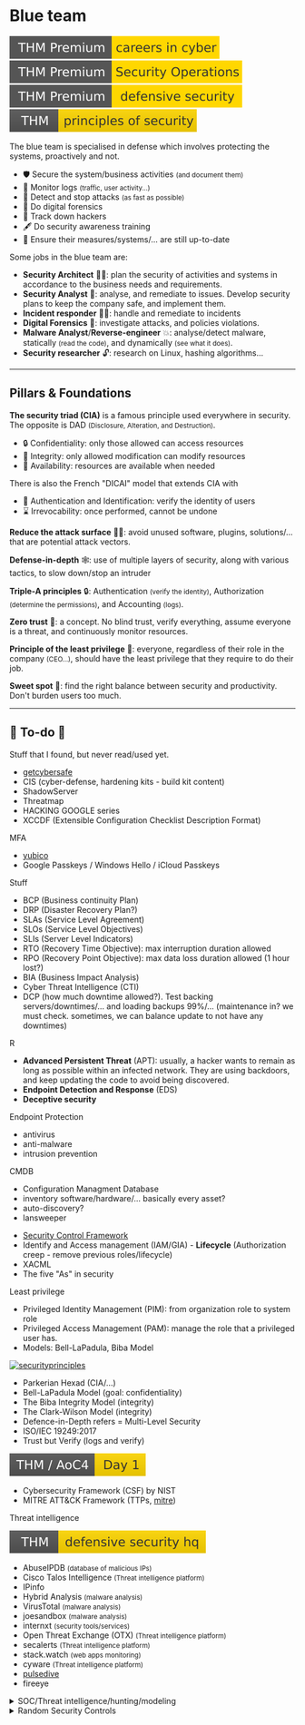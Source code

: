 # Blue team

[![careersincyber](../../_badges/thmp/careersincyber.svg)](https://tryhackme.com/room/careersincyber)
[![securityoperations](../../_badges/thmp/securityoperations.svg)](https://tryhackme.com/room/securityoperations)
[![defensivesecurity](../../_badges/thmp/defensivesecurity.svg)](https://tryhackme.com/room/defensivesecurity)
[![principlesofsecurity](../../_badges/thm/principlesofsecurity.svg)](https://tryhackme.com/room/principlesofsecurity)

<div class="row row-cols-md-2"><div>

The blue team is specialised in defense which involves protecting the systems, proactively and not.

* 🛡️ Secure the system/business activities <small>(and document them)</small>
* 🔎 Monitor logs <small>(traffic, user activity...)</small>
* 👮 Detect and stop attacks <small>(as fast as possible)</small>
* 🚓 Do digital forensics
* 🐬 Track down hackers
* 🖋️ Do security awareness training
* 🔁 Ensure their measures/systems/... are still up-to-date
</div><div>

Some jobs in the blue team are:

* **Security Architect** 👷‍♂️: plan the security of activities and systems in accordance to the business needs and requirements.
* **Security Analyst** 📝: analyse, and remediate to issues. Develop security plans to keep the company safe, and implement them.
* **Incident responder** 🧑‍🚒: handle and remediate to incidents
* **Digital Forensics** 🔎: investigate attacks, and policies violations.
* **Malware Analyst**/**Reverse-engineer** 💥: analyse/detect malware, statically <small>(read the code)</small>, and dynamically <small>(see what it does)</small>.
* **Security researcher** 🔓: research on Linux, hashing algorithms...
</div></div>

<hr class="sep-both">

## Pillars & Foundations

<div class="row row-cols-md-2 mt-3"><div>

**The security triad (CIA)** is a famous principle used everywhere in security. The opposite is DAD <small>(Disclosure, Alteration, and Destruction)</small>.

* 🔒 Confidentiality: only those allowed can access resources
* 🔎 Integrity: only allowed modification can modify resources
* 📂 Availability: resources are available when needed

There is also the French "DICAI" model that extends CIA with

* 🔑 Authentication and Identification: verify the identity of users
* ⌛ Irrevocability: once performed, cannot be undone

**Reduce the attack surface** 🏄‍♂️: avoid unused software, plugins, solutions/... that are potential attack vectors.
</div><div>

**Defense-in-depth** 🕸️: use of multiple layers of security, along with various tactics, to slow down/stop an intruder

**Triple-A principles** 🔒: Authentication <small>(verify the identity)</small>, Authorization <small>(determine the permissions)</small>, and Accounting <small>(logs)</small>.

**Zero trust** 🔎: a concept. No blind trust, verify everything, assume everyone is a threat, and continuously monitor resources.

**Principle of the least privilege** 👮: everyone, regardless of their role in the company <small>(CEO...)</small>, should have the least privilege that they require to do their job.

**Sweet spot** 🍭: find the right balance between security and productivity. Don't burden users too much.
</div></div>

<hr class="sep-both">

## 👻 To-do 👻

Stuff that I found, but never read/used yet.

<div class="row row-cols-md-2"><div>

* [getcybersafe](https://www.getcybersafe.gc.ca/en)
* CIS (cyber-defense, hardening kits - build kit content)
* ShadowServer
* Threatmap
* HACKING GOOGLE series
* XCCDF (Extensible Configuration Checklist Description Format)

MFA

* [yubico](https://www.yubico.com/)
* Google Passkeys / Windows Hello / iCloud Passkeys

Stuff

* BCP (Business continuity Plan)
* DRP (Disaster Recovery Plan?)
* SLAs (Service Level Agreement)
* SLOs (Service Level Objectives)
* SLIs (Server Level Indicators)
* RTO (Recovery Time Objective): max interruption duration allowed
* RPO (Recovery Point Objective): max data loss duration allowed (1 hour lost?)
* BIA (Business Impact Analysis)
* Cyber Threat Intelligence (CTI)
* DCP (how much downtime allowed?).  Test backing servers/downtimes/... and loading backups 99%/... (maintenance in? we must check. sometimes, we can balance update to not have any downtimes)

R

* **Advanced Persistent Threat** (APT): usually, a hacker wants to remain as long as possible within an infected network. They are using backdoors, and keep updating the code to avoid being discovered.
* **Endpoint Detection and Response** (EDS)
* **Deceptive security**

Endpoint Protection

* antivirus
* anti-malware
* intrusion prevention

CMDB

* Configuration Managment Database
* inventory software/hardware/... basically every asset?
* auto-discovery?
* lansweeper
</div><div>

* [Security Control Framework](https://securecontrolsframework.com/)
* Identify and Access management (IAM/GIA) - **Lifecycle** (Authorization creep - remove previous roles/lifecycle)
* XACML
* The five "As" in security

Least privilege

* Privileged Identity Management (PIM): from organization role to system role
* Privileged Access Management (PAM): manage the role that a privileged user has.
* Models: Bell-LaPadula, Biba Model

[![securityprinciples](../../_badges/thm/securityprinciples.svg)](https://tryhackme.com/room/securityprinciples)

* Parkerian Hexad (CIA/...)
* Bell-LaPadula Model (goal: confidentiality)
* The Biba Integrity Model (integrity)
* The Clark-Wilson Model (integrity)
* Defence-in-Depth refers = Multi-Level Security
* ISO/IEC 19249:2017
* Trust but Verify (logs and verify)

[![adventofcyber4](../../_badges/thm/adventofcyber4/day1.svg)](https://tryhackme.com/room/adventofcyber4)

* Cybersecurity Framework (CSF) by NIST
* MITRE ATT&CK Framework (TTPs, [mitre](https://tryhackme.com/room/mitre))

Threat intelligence

[![defensivesecurityhq](../../_badges/thm/defensivesecurityhq.svg)](https://tryhackme.com/room/defensivesecurityhq)

* AbuseIPDB <small>(database of malicious IPs)</small>
* Cisco Talos Intelligence <small>(Threat intelligence platform)</small>
* IPinfo
* Hybrid Analysis <small>(malware analysis)</small>
* VirusTotal <small>(malware analysis)</small>
* joesandbox <small>(malware analysis)</small>
* internxt <small>(security tools/services)</small>
* Open Threat Exchange (OTX) <small>(Threat intelligence platform)</small>
* secalerts <small>(Threat intelligence platform)</small>
* stack.watch <small>(web apps monitoring)</small>
* cyware <small>(Threat intelligence platform)</small>
* [pulsedive](https://pulsedive.com/)
* fireeye

<details class="details-n">
<summary>SOC/Threat intelligence/hunting/modeling</summary>

[![defensivesecurityhq](../../_badges/thm/defensivesecurityhq.svg)](https://tryhackme.com/room/defensivesecurityhq)

* Security Operation Center (SOC): a team of cybersecurity professionals working 24/7 <small>(detect unusual activity, vulnerabilities, intrusions, violations, training/awareness)</small>. They are using the firewall/DNS/DHCP/... logs, Network security monitoring (NSM), and they might use a SIEM.
* Threat Intelligence: dig information about actual and potential enemies, and prepare in case they attack you.
* Threat hunting: if a machine is suspected to have been intruded, they start hunting to confirm their assumption.
* Threat modeling: review, and improve the security measures (STRIDE, PASTA)
</details>

<details class="details-n">
<summary>Random Security Controls</summary>

YYY

* Block an IP after $n$ failed attempts within $x$ seconds
* Use a strong password policy
* Delay authentication attempts (throttle) to slow down attacks
* Use a CAPTCHA while taking into account that they are services to "bypass" them
* Use two-Factor authentication

ZZZ

* "root", "bin", "adm", "operator", "admin", "administrator", "bureaucrat", "steward", "checkuser", "oversight", "sysop", "bot", etc.
* [username policy](https://en.wikipedia.org/wiki/Wikipedia:Username_policy#Inappropriate_usernames)

XXX

* Set up a robust password policy
    * Length, Complexity, Periodic updates, Lock, History...
    * Lock accounts for X minutes of inactivity
    * Add strong authentication (two-factor/MFA)
* Secure external devices
    * Disable booting using an external device
    * Detect and prevent them to install something/be installed
    * Use an antivirus to scan them
    * Forbid the use of local printers <small>(over secured network printers)</small>
    * Disable autorun <small>(execution of code)</small> when connecting devices
* User permissions
    * Setup access control <small>(no excessive privileges, no shared accounts...)</small>. Only administrator should be allowed to disable/configure security-related tools.
    * Ask for a password to edit BIOS configuration
    * Disallow to remotely start a device
    * Disable unneeded programs and services
    * Disable/Limit the use of local user accounts <small>(if not required)</small>
    * Do not give admin privilege to local accounts <small>(unless required)</small>
    * Ensure we can't use a workstation without a password
    * Limit access to the Windows registry

➡️ For root/administrator accounts, the password should be updated regularly, and its usage should be justified.

➡️ Tell users when they are not allowed to access something, or when it is monitored, and when it can lead to prosecution.
</details>
</div></div>